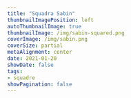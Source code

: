 ```yaml
---
title: "Squadra Sabin"
thumbnailImagePosition: left
autoThumbnailImage: true
thumbnailImage: /img/sabin-squared.png
coverImage: /img/sabin.png
coverSize: partial
metaAlignment: center
date: 2021-01-20
showDate: false
tags:
- squadre
showPagination: false
---
```



